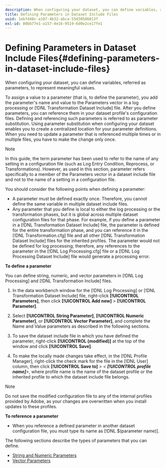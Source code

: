 ```yaml
---
description: When configuring your dataset, you can define variables, referred as parameters, to represent meaningful values.
title: Defining Parameters in Dataset Include Files
uuid: 1eb7d48c-a107-4b32-abca-55d30586813f
exl-id: 80bb77e1-a157-4e16-9519-6d0e2ce17fe1
---
```

# Defining Parameters in Dataset Include Files{#defining-parameters-in-dataset-include-files}

When configuring your dataset, you can define variables, referred as parameters, to represent meaningful values.

 To assign a value to a parameter (that is, to define the parameter), you add the parameter's name and value to the Parameters vector in a log processing or [!DNL Transformation Dataset Include] file. After you define parameters, you can reference them in your dataset profile's configuration files. Defining and referencing such parameters is referred to as parameter substitution. Using parameter substitution when configuring your dataset enables you to create a centralized location for your parameter definitions. When you need to update a parameter that is referenced multiple times or in multiple files, you have to make the change only once.

>[!NOTE]
>
>In this guide, the term parameter has been used to refer to the name of any setting in a configuration file (such as Log Entry Condition, Reprocess, or Transformations). However, as used in this section, parameter refers specifically to a member of the Parameters vector in a dataset include file and not to the name of a setting in a configuration file.

You should consider the following points when defining a parameter:

* A parameter must be defined exactly once. Therefore, you cannot define the same variable in multiple dataset include files. 
* Any parameter that you define is local to either the log processing or the transformation phases, but it is global across multiple dataset configuration files for that phase. For example, if you define a parameter in a [!DNL Transformation Dataset Include] file, the parameter is defined for the entire transformation phase, and you can reference it in the [!DNL Transformation.cfg] file and all other [!DNL Transformation Dataset Include] files for the inherited profiles. The parameter would not be defined for log processing; therefore, any references to the parameter in the [!DNL Log Processing.cfg] file or a [!DNL Log Processing Dataset Include] file would generate a processing error.

**To define a parameter**

You can define string, numeric, and vector parameters in [!DNL Log Processing] and [!DNL Transformation Include] files.

1. In the data workbench window for the [!DNL Log Processing] or [!DNL Transformation Dataset Include] file, right-click **[!UICONTROL Parameters]**, then click **[!UICONTROL Add new]** > **[!UICONTROL Parameter]**. 

1. Select **[!UICONTROL String Parameter]**, **[!UICONTROL Numeric Parameter]**, or **[!UICONTROL Vector Parameter]**, and complete the Name and Value parameters as described in the following sections. 

1. To save the dataset include file in which you have defined the parameter, right-click **[!UICONTROL (modified)]** at the top of the window and click **[!UICONTROL Save]**. 

1. To make the locally made changes take effect, in the [!DNL Profile Manager], right-click the check mark for the file in the [!DNL User] column, then click **[!UICONTROL Save to]** > *< **[!UICONTROL profile name]**>*, where profile name is the name of the dataset profile or the inherited profile to which the dataset include file belongs.

>[!NOTE]
>
>Do not save the modified configuration file to any of the internal profiles provided by Adobe, as your changes are overwritten when you install updates to these profiles.

**To reference a parameter**

* When you reference a defined parameter in another dataset configuration file, you must type its name as [!DNL $(parameter name)].

The following sections describe the types of parameters that you can define.

* [String and Numeric Parameters](../../../../home/c-dataset-const-proc/c-dataset-inc-files/c-def-param-dataset-inc-files/c-string-num-param.md#concept-14f391ce107c4a3dad827ec7967f1080) 
* [Vector Parameters](../../../../home/c-dataset-const-proc/c-dataset-inc-files/c-def-param-dataset-inc-files/c-vector-param.md#concept-adb42a5474e245a9996d0aa8d5d522d0)
